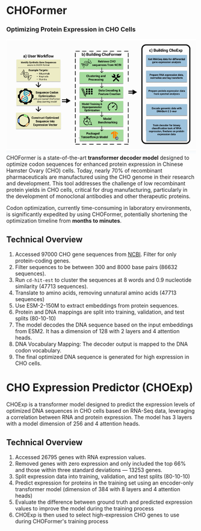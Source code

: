 # CHOFormer
### Optimizing Protein Expression in CHO Cells
![image](public/flowchart.png)
CHOFormer is a state-of-the-art **transformer decoder model** designed to optimize codon sequences for enhanced protein expression in Chinese Hamster Ovary (CHO) cells. Today, nearly 70% of recombinant pharmaceuticals are manufactured using the CHO genome in their research and development. This tool addresses the challenge of low recombinant protein yields in CHO cells, critical for drug manufacturing, particularly in the development of monoclonal antibodies and other therapeutic proteins.

Codon optimization, currently time-consuming in laboratory environments, is significantly expedited by using CHOFormer, potentially shortening the optimization timeline from **months to minutes**.

## Technical Overview
1. Accessed 97000 CHO gene sequences from [NCBI](https://ftp.ncbi.nlm.nih.gov/genomes/genbank/vertebrate_mammalian/Cricetulus_griseus/all_assembly_versions/). Filter for only protein-coding genes.
2. Filter sequences to be between 300 and 8000 base pairs (86632 sequences).
3. Run `cd-hit-est` to cluster the sequences at 8 words and 0.9 nucleotide similarity (47713 sequences).
3. Translate to amino acids, removing unnatural amino acids (47713 sequences)
4. Use ESM-2-150M to extract embeddings from protein sequences.
5. Protein and DNA mappings are split into training, validation, and test splits (80-10-10)
6. The model decodes the DNA sequence based on the input embeddings from ESM2. It has a dimension of 128 with 2 layers and 4 attention heads.
7. DNA Vocabulary Mapping: The decoder output is mapped to the DNA codon vocabulary.
8. The final optimized DNA sequence is generated for high expression in CHO cells.

# CHO Expression Predictor (CHOExp)
CHOExp is a transformer model designed to predict the expression levels of optimized DNA sequences in CHO cells based on RNA-Seq data, leveraging a correlation between RNA and protein expression. The model has 3 layers with a model dimension of 256 and 4 attention heads.

## Technical Overview
1. Accessed 26795 genes with RNA expression values.
2. Removed genes with zero expression and only included the top 66% and those within three standard deviations — 13253 genes.
3. Split expression data into training, validation, and test splits (80-10-10)
4. Predict expression for proteins in the training set using an encoder-only transformer model (dimension of 384 with 8 layers and 4 attention heads)
5. Evaluate the difference between ground truth and predicted expression values to improve the model during the training process
6. CHOExp is then used to select high-expression CHO genes to use during CHOFormer's training process
